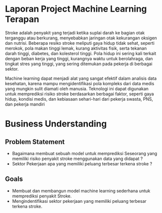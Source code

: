 # Laporan Project Machine Learning Terapan
Stroke adalah penyakit yang terjadi ketika suplai darah ke bagian otak terganggu atau berkurang, menyebabkan jaringan otak kekurangan oksigen dan nutrisi. Beberapa resiko stroke meliputi gaya hidup tidak sehat, seperti merokok, pola makan tinggi lemak, kurang aktivitas fisik, serta tekanan darah tinggi, diabetes, dan kolesterol tinggi. Pola hidup ini sering kali terkait dengan beban kerja yang tinggi, kurangnya waktu untuk berolahraga, dan tingkat stres yang tinggi, yang sering ditemukan pada pekerja di berbagai sektor.

Machine learning dapat menjadi alat yang sangat efektif dalam analisis data kesehatan, karena mampu mengidentifikasi pola kompleks dari data medis yang mungkin sulit diamati oleh manusia. Teknologi ini dapat digunakan untuk memprediksi risiko stroke berdasarkan berbagai faktor, seperti gaya hidup, kondisi medis, dan kebiasaan sehari-hari dari pekerja swasta, PNS, dan pekerja mandiri

# Business Understanding

## Problem Statement
- Bagaimana membuat sebuah model untuk memprediksi Seseorang yang memiliki risiko penyakit stroke menggunakan data yang didapat ?
- Sektor Pekerjaan apa yang memiliki peluang terbesar terkena stroke ?

## Goals
- Membuat dan membangun model machine learning sederhana untuk memprediksi penyakit Stroke.
- Mengindentifikasi sektor pekerjaan yang memiliki peluang terbesar terkena stroke.


